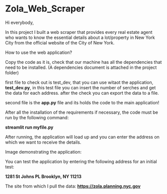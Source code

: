 # Zola_Web_Scraper

Hi everybody,

In this project I built a web scraper that provides every real estate agent who wants to know the essential details about a lot/property in New York City from the official website of the City of New York.

How to use the web application?

Copy the code as it is, check that our machine has all the dependencies that need to be installed. (A dependencies document is attached in the project folder)

first file to check out is test_dev, that you can use witaot the application, **test_dev.py**, in this test file you can insert the number of serches and get the data for each address. 
after the check you can export the data to a file. 

second file is the **app.py** file and its holds the code to the main application! 

After all the installation of the requirements if necessary, the code must be run by the following command:

**streamlit run myfile.py**

After running, the application will load up and you can enter the address on which we want to receive the details.

Image demonstrating the application:

You can test the application by entering the following address for an initial test:
 
**1281 St Johns PL Brooklyn, NY 11213**

The site from which I pull the data: **https://zola.planning.nyc.gov**
